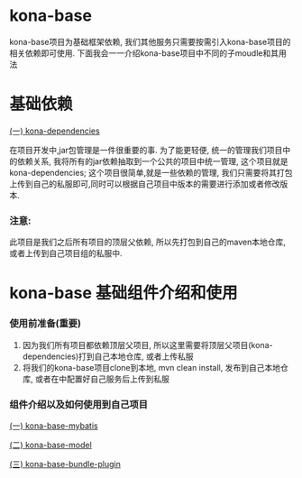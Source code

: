 # kona-base
kona-base项目为基础框架依赖, 我们其他服务只需要按需引入kona-base项目的相关依赖即可使用. 下面我会一一介绍kona-base项目中不同的子moudle和其用法

# 基础依赖
[(一) kona-dependencies](https://github.com/engjose/kona-dependencies)

在项目开发中,jar包管理是一件很重要的事. 为了能更轻便, 统一的管理我们项目中的依赖关系, 我将所有的jar依赖抽取到一个公共的项目中统一管理, 这个项目就是kona-dependencies; 这个项目很简单,就是一些依赖的管理, 我们只需要将其打包上传到自己的私服即可,同时可以根据自己项目中版本的需要进行添加或者修改版本.

### 注意:
此项目是我们之后所有项目的顶层父依赖, 所以先打包到自己的maven本地仓库, 或者上传到自己项目组的私服中.

# kona-base 基础组件介绍和使用

### 使用前准备(重要)
1. 因为我们所有项目都依赖顶层父项目, 所以这里需要将顶层父项目(kona-dependencies)打到自己本地仓库, 或者上传私服
2. 将我们的kona-base项目clone到本地, mvn clean install, 发布到自己本地仓库, 或者在<distributionManagement>中配置好自己服务后上传到私服
  
### 组件介绍以及如何使用到自己项目
[(一) kona-base-mybatis](https://github.com/engjose/kona-base/wiki/kona-base-mybatis)

[(二) kona-base-model](https://github.com/engjose/kona-base/wiki/kona-base-model)

[(三) kona-base-bundle-plugin](https://github.com/engjose/kona-base/wiki/kona-base-bundle-plugin)



